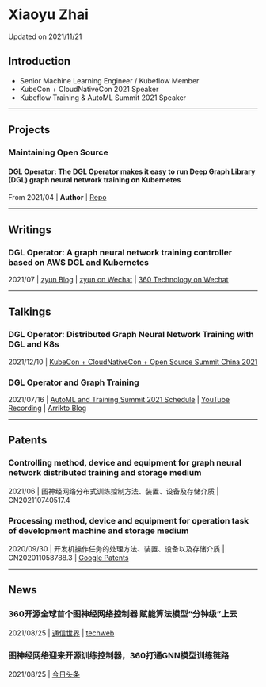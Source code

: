 # Xiaoyu Zhai

Updated on 2021/11/21

## Introduction

- Senior Machine Learning Engineer / Kubeflow Member
- KubeCon + CloudNativeCon 2021 Speaker
- Kubeflow Training & AutoML Summit 2021 Speaker

----
## Projects

### Maintaining Open Source 

#### DGL Operator: The DGL Operator makes it easy to run Deep Graph Library (DGL) graph neural network training on Kubernetes
From 2021/04 | __Author__ | [Repo](https://github.com/Qihoo360/dgl-operator) 

----
## Writings

### DGL Operator: A graph neural network training controller based on AWS DGL and Kubernetes
2021/07 | [zyun Blog](https://zyun.360.cn/blog/?p=987) | [zyun on Wechat](https://mp.weixin.qq.com/s/dZQErgk0BP_usTQON3I5Uw) | [360 Technology on Wechat](https://mp.weixin.qq.com/s/3C4EUPud1Z_GVQcwH4kCiA) 

----
## Talkings

### DGL Operator: Distributed Graph Neural Network Training with DGL and K8s
2021/12/10 | [KubeCon + CloudNativeCon + Open Source Summit China 2021](https://kccncosschn21.sched.com/event/pcaX/dgl-operatordaep27d-dgl-re-k8s-zha-woya-lang-jie-zhang-xiao-zhen-j-dgl-operator-distributed-graph-neural-network-training-with-dgl-and-k8s-xiaoyu-zhai-qihoo-360) 

### DGL Operator and Graph Training
2021/07/16 | [AutoML and Training Summit 2021 Schedule](https://docs.google.com/document/d/1vGluSPHmAqEr8k9Dmm82RcQ-MVnqbYYSfnjMGB-aPuo/edit) | [YouTube Recording](https://www.youtube.com/watch?v=hlrdWey0RKs&list=PL2gwy7BdKoGd9HQBCz1iC7vyFVN7Wa9N2) | [Arrikto Blog](https://www.arrikto.com/blog/training-and-automl-summit-recap-part-1/) 

----
## Patents

### Controlling method, device and equipment for graph neural network distributed training and storage medium
2021/06 | 图神经网络分布式训练控制方法、装置、设备及存储介质 | CN202110740517.4 

### Processing method, device and equipment for operation task of development machine and storage medium
2020/09/30 | 开发机操作任务的处理方法、装置、设备以及存储介质 | CN202011058788.3 | [Google Patents](https://patents.google.com/patent/CN112035220A/en) 

----
## News

### 360开源全球首个图神经网络控制器 赋能算法模型“分钟级”上云
2021/08/25 | [通信世界](http://www.cww.net.cn/article?id=490330) | [techweb](http://m.techweb.com.cn/article/2021-08-25/2855017.shtml) 

### 图神经网络迎来开源训练控制器，360打通GNN模型训练链路
2021/08/25 | [今日头条](https://www.toutiao.com/w/i1709042364502019/) 
